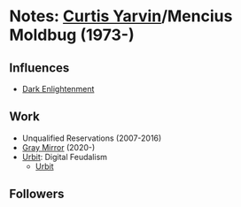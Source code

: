 # Notes: [Curtis Yarvin](https://en.wikipedia.org/wiki/Curtis_Yarvin)/Mencius Moldbug (1973-)

## Influences

* [Dark Enlightenment](https://en.wikipedia.org/wiki/Dark_Enlightenment)

## Work

* Unqualified Reservations (2007-2016)
* [Gray Mirror](https://graymirror.substack.com) (2020-)
* [Urbit](https://en.wikipedia.org/wiki/Urbit): Digital Feudalism
  - [Urbit][urbit]


## Followers

[urbit]: <https://urbit.org>
